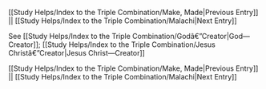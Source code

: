 [[Study Helps/Index to the Triple Combination/Make, Made|Previous Entry]]  ||  [[Study Helps/Index to the Triple Combination/Malachi|Next Entry]]

 See [[Study Helps/Index to the Triple Combination/Godâ€”Creator|God—Creator]]; [[Study Helps/Index to the Triple Combination/Jesus Christâ€”Creator|Jesus Christ—Creator]]

[[Study Helps/Index to the Triple Combination/Make, Made|Previous Entry]]  ||  [[Study Helps/Index to the Triple Combination/Malachi|Next Entry]]